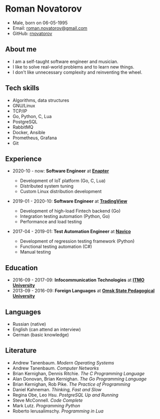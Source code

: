 # Roman Novatorov

- Male, born on 06-05-1995
- Email: [roman.novatorov@gmail.com](mailto:roman.novatorov@gmail.com)
- GitHub: [rnovatorov](https://github.com/rnovatorov)

## About me

- I am a self-taught software engineer and musician.
- I like to solve real-world problems and to learn new things.
- I don't like unnecessary complexity and reinventing the wheel.

## Tech skills

- Algorithms, data structures
- GNU/Linux
- TCP/IP
- Go, Python, C, Lua
- PostgreSQL
- RabbitMQ
- Docker, Ansible
- Prometheus, Grafana
- Git

## Experience

- 2020-10 - now: **Software Engineer** at [**Enapter**](https://enapter.com)

  - Development of IoT platform (Go, C, Lua)
  - Distributed system tuning
  - Custom Linux distribution development

- 2019-01 - 2020-10: **Software Engineer** at [**TradingView**](https://tradingview.com)

  - Development of high-load Fintech backend (Go)
  - Integration testing automation (Python, Go)
  - Performance and load testing

- 2017-04 - 2019-01: **Test Automation Engineer** at [**Navico**](https://navico.com)

  - Development of regression testing framework (Python)
  - Functional testing automation (C#)
  - Manual testing

## Education

- 2016-09 - 2017-09: **Infocommunication Technologies** at [**ITMO University**](https://en.itmo.ru/)
- 2013-09 - 2016-09: **Foreign Languages** at [**Omsk State Pedagogical University**](https://omgpu.ru/en/)

## Languages

- Russian (native)
- English (can attend an interview)
- German (basic knowledge)

## Literature

- Andrew Tanenbaum. _Modern Operating Systems_
- Andrew Tanenbaum. _Computer Networks_
- Brian Kernighan, Dennis Ritchie. _The C Programming Language_
- Alan Donovan, Brian Kernighan. _The Go Programming Language_
- Brian Kernighan, Rob Pike. _The Practice of Programming_
- Daniel Kahneman. _Thinking, Fast and Slow_
- Regina Obe, Leo Hsu. _PostgreSQL Up and Running_
- Steve McConnell. _Code Complete_
- Mark Lutz. _Programming Python_
- Roberto Ierusalimschy. _Programming in Lua_
